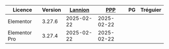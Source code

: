 




| Licence       | Version | [Lannion](https://lannion-pleumeur.catholique.fr/wp-admin) | [PPP](https://google.fr) | PG | Tréguier |
| --------      | ------- | ---------- | --- | -- | -------- |
| Elementor     | 3.27.6  | 2025-02-22 | 2025-02-22 |    |          |
| Elementor Pro | 3.27.4  | 2025-02-22 | 2025-02-22 |    |          |
